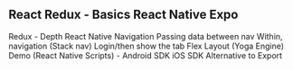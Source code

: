 React
Redux - Basics
React Native
Expo
-- 
Redux - Depth
React Native
    Navigation
        Passing data between nav
        Within, navigation (Stack nav)
        Login/then show the tab
Flex Layout (Yoga Engine)
Demo (React Native Scripts) - 
        Android SDK
        iOS SDK
        Alternative to Export
